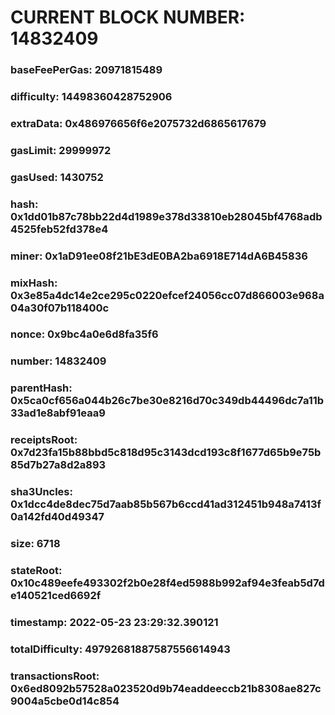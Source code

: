 # CURRENT BLOCK NUMBER: 14832409

### baseFeePerGas: 20971815489
### difficulty: 14498360428752906
### extraData: 0x486976656f6e2075732d6865617679
### gasLimit: 29999972
### gasUsed: 1430752
### hash: 0x1dd01b87c78bb22d4d1989e378d33810eb28045bf4768adb4525feb52fd378e4
### miner: 0x1aD91ee08f21bE3dE0BA2ba6918E714dA6B45836
### mixHash: 0x3e85a4dc14e2ce295c0220efcef24056cc07d866003e968a04a30f07b118400c
### nonce: 0x9bc4a0e6d8fa35f6
### number: 14832409
### parentHash: 0x5ca0cf656a044b26c7be30e8216d70c349db44496dc7a11b33ad1e8abf91eaa9
### receiptsRoot: 0x7d23fa15b88bbd5c818d95c3143dcd193c8f1677d65b9e75b85d7b27a8d2a893
### sha3Uncles: 0x1dcc4de8dec75d7aab85b567b6ccd41ad312451b948a7413f0a142fd40d49347
### size: 6718
### stateRoot: 0x10c489eefe493302f2b0e28f4ed5988b992af94e3feab5d7de140521ced6692f
### timestamp: 2022-05-23 23:29:32.390121
### totalDifficulty: 49792681887587556614943
### transactionsRoot: 0x6ed8092b57528a023520d9b74eaddeeccb21b8308ae827c9004a5cbe0d14c854
